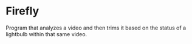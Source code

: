 # Firefly
Program that analyzes a video and then trims it based on the status of a lightbulb within that same video.
